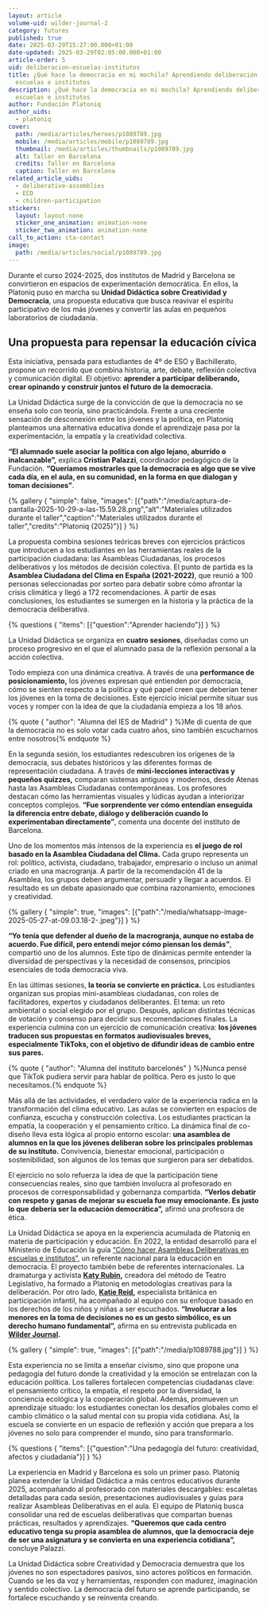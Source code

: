 ```yaml
---
layout: article
volume-uid: wilder-journal-2
category: futures
published: true
date: 2025-03-29T15:27:00.000+01:00
date-updated: 2025-03-29T02:05:00.000+01:00
article-order: 5
uid: deliberacion-escuelas-institutos
title: ¿Qué hace la democracia en mi mochila? Aprendiendo deliberación en
  escuelas e institutos
description: ¿Qué hace la democracia en mi mochila? Aprendiendo deliberación en
  escuelas e institutos
author: Fundación Platoniq
author_uids:
  - platoniq
cover:
  path: /media/articles/heroes/p1089789.jpg
  mobile: /media/articles/mobile/p1089789.jpg
  thumbnail: /media/articles/thumbnails/p1089789.jpg
  alt: Taller en Barcelona
  credits: Taller en Barcelona
  caption: Taller en Barcelona
related_article_uids:
  - deliberative-assemblies
  - ECD
  - children-participation
stickers:
  layout: layout-none
  sticker_one_animation: animation-none
  sticker_two_animation: animation-none
call_to_action: cta-contact
image:
  path: /media/articles/social/p1089789.jpg
---
```

Durante el curso 2024-2025, dos institutos de Madrid y Barcelona se convirtieron en espacios de experimentación democrática. En ellos, la Platoniq puso en marcha su **Unidad Didáctica sobre Creatividad y Democracia**, una propuesta educativa que busca reavivar el espíritu participativo de los más jóvenes y convertir las aulas en pequeños laboratorios de ciudadanía.

## **Una propuesta para repensar la educación cívica**

Esta iniciativa, pensada para estudiantes de 4º de ESO y Bachillerato, propone un recorrido que combina historia, arte, debate, reflexión colectiva y comunicación digital. El objetivo: **aprender a participar deliberando, crear opinando y construir juntos el futuro de la democracia.**

La Unidad Didáctica surge de la convicción de que la democracia no se enseña solo con teoría, sino practicándola. Frente a una creciente sensación de desconexión entre los jóvenes y la política, en Platoniq planteamos una alternativa educativa donde el aprendizaje pasa por la experimentación, la empatía y la creatividad colectiva.

**“El alumnado suele asociar la política con algo lejano, aburrido o inalcanzable”,** explica **Cristian Palazzi**, coordinador pedagógico de la Fundación. **“Queríamos mostrarles que la democracia es algo que se vive cada día, en el aula, en su comunidad, en la forma en que dialogan y toman decisiones”**.

{% gallery { "simple": false, "images": [{"path":"/media/captura-de-pantalla-2025-10-29-a-las-15.59.28.png","alt":"Materiales utilizados durante el taller","caption":"Materiales utilizados durante el taller","credits":"Platoniq (2025)"}] } %}

La propuesta combina sesiones teóricas breves con ejercicios prácticos que introducen a los estudiantes en las herramientas reales de la participación ciudadana: las Asambleas Ciudadanas, los procesos deliberativos y los métodos de decisión colectiva. El punto de partida es la **Asamblea Ciudadana del Clima en España (2021-2022)**, que reunió a 100 personas seleccionadas por sorteo para debatir sobre cómo afrontar la crisis climática y llegó a 172 recomendaciones. A partir de esas conclusiones, los estudiantes se sumergen en la historia y la práctica de la democracia deliberativa.

{% questions { "items": [{"question":"Aprender haciendo"}] } %}

La Unidad Didáctica se organiza en **cuatro sesiones**, diseñadas como un proceso progresivo en el que el alumnado pasa de la reflexión personal a la acción colectiva. 

Todo empieza con una dinámica creativa. A través de una **performance de posicionamiento,** los jóvenes expresan qué entienden por democracia, cómo se sienten respecto a la política y qué papel creen que deberían tener los jóvenes en la toma de decisiones. Este ejercicio inicial permite situar sus voces y romper con la idea de que la ciudadanía empieza a los 18 años.

{% quote { "author": "Alumna del IES de Madrid" } %}Me di cuenta de que la democracia no es solo votar cada cuatro años, sino también escucharnos entre nosotros{% endquote %}

En la segunda sesión, los estudiantes redescubren los orígenes de la democracia, sus debates históricos y las diferentes formas de representación ciudadana. A través de **mini-lecciones interactivas y pequeños quizzes,** comparan sistemas antiguos y modernos, desde Atenas hasta las Asambleas Ciudadanas contemporáneas. Los profesores destacan cómo las herramientas visuales y lúdicas ayudan a interiorizar conceptos complejos. **“Fue sorprendente ver cómo entendían enseguida la diferencia entre debate, diálogo y deliberación cuando lo experimentaban directamente”**, comenta una docente del instituto de Barcelona.

Uno de los momentos más intensos de la experiencia es **el juego de rol basado en la Asamblea Ciudadana del Clima.** Cada grupo representa un rol: político, activista, ciudadano, trabajador, empresario o incluso un animal criado en una macrogranja. A partir de la recomendación 41 de la Asamblea, los grupos deben argumentar, persuadir y llegar a acuerdos. El resultado es un debate apasionado que combina razonamiento, emociones y creatividad.

{% gallery { "simple": true, "images": [{"path":"/media/whatsapp-image-2025-05-27-at-09.03.18-2-.jpeg"}] } %}

**“Yo tenía que defender al dueño de la macrogranja, aunque no estaba de acuerdo. Fue difícil, pero entendí mejor cómo piensan los demás”**, compartió uno de los alumnos. Este tipo de dinámicas permite entender la diversidad de perspectivas y la necesidad de consensos, principios esenciales de toda democracia viva.

En las últimas sesiones, **la teoría se convierte en práctica.** Los estudiantes organizan sus propias mini-asambleas ciudadanas, con roles de facilitadores, expertos y ciudadanos deliberantes. El tema: un reto ambiental o social elegido por el grupo. Después, aplican distintas técnicas de votación y consenso para decidir sus recomendaciones finales. La experiencia culmina con un ejercicio de comunicación creativa: **los jóvenes traducen sus propuestas en formatos audiovisuales breves, especialmente TikToks, con el objetivo de difundir ideas de cambio entre sus pares.**

{% quote { "author": "Alumna del instituto barcelonés" } %}Nunca pensé que TikTok pudiera servir para hablar de política. Pero es justo lo que necesitamos.{% endquote %}

Más allá de las actividades, el verdadero valor de la experiencia radica en la transformación del clima educativo. Las aulas se convierten en espacios de confianza, escucha y construcción colectiva. Los estudiantes practican la empatía, la cooperación y el pensamiento crítico. La dinámica final de co-diseño lleva esta lógica al propio entorno escolar: **una asamblea de alumnos en la que los jóvenes deliberan sobre los principales problemas de su instituto.** Convivencia, bienestar emocional, participación o sostenibilidad, son algunos de los temas que surgieron para ser debatidos.

El ejercicio no solo refuerza la idea de que la participación tiene consecuencias reales, sino que también involucra al profesorado en procesos de corresponsabilidad y gobernanza compartida. **“Verlos debatir con respeto y ganas de mejorar su escuela fue muy emocionante. Es justo lo que debería ser la educación democrática”,** afirmó una profesora de ética.

La Unidad Didáctica se apoya en la experiencia acumulada de Platoniq en materia de participación y educación. En 2022, la entidad desarrolló para el Ministerio de Educación la guía [“Cómo hacer Asambleas Deliberativas en escuelas e institutos”,](https://journal.platoniq.net/es/wilder-journal-2/learnings/deliberative-assemblies/) un referente nacional para la educación en democracia. El proyecto también bebe de referentes internacionales. La dramaturga y activista **[Katy Rubin](https://journal.platoniq.net/es/wilder-journal-2/interviews/katy-rubin/),** creadora del método de Teatro Legislativo, ha formado a Platoniq en metodologías creativas para la deliberación. Por otro lado, **[Katie Reid](https://journal.platoniq.net/es/wilder-journal-2/interviews/children-participation/),** especialista británica en participación infantil, ha acompañado al equipo con su enfoque basado en los derechos de los niños y niñas a ser escuchados. **“Involucrar a los menores en la toma de decisiones no es un gesto simbólico, es un derecho humano fundamental”,** afirma en su entrevista publicada en **[Wilder Journal](https://journal.platoniq.net/es/wilder-journal-2/).**

{% gallery { "simple": true, "images": [{"path":"/media/p1089788.jpg"}] } %}

Esta experiencia no se limita a enseñar civismo, sino que propone una pedagogía del futuro donde la creatividad y la emoción se entrelazan con la educación política. Los talleres fortalecen competencias ciudadanas clave: el pensamiento crítico, la empatía, el respeto por la diversidad, la conciencia ecológica y la cooperación global. Además, promueven un aprendizaje situado: los estudiantes conectan los desafíos globales como el cambio climático o la salud mental con su propia vida cotidiana. Así, la escuela se convierte en un espacio de reflexión y acción que prepara a los jóvenes no solo para comprender el mundo, sino para transformarlo.

{% questions { "items": [{"question":"Una pedagogía del futuro: creatividad, afectos y ciudadanía"}] } %}

La experiencia en Madrid y Barcelona es solo un primer paso. Platoniq planea extender la Unidad Didáctica a más centros educativos durante 2025, acompañando al profesorado con materiales descargables: escaletas detalladas para cada sesión, presentaciones audiovisuales y guías para realizar Asambleas Deliberativas en el aula. El equipo de Platoniq busca consolidar una red de escuelas deliberativas que compartan buenas prácticas, resultados y aprendizajes. **“Queremos que cada centro educativo tenga su propia asamblea de alumnos, que la democracia deje de ser una asignatura y se convierta en una experiencia cotidiana”,** concluye Palazzi.

La Unidad Didáctica sobre Creatividad y Democracia demuestra que los jóvenes no son espectadores pasivos, sino actores políticos en formación. Cuando se les da voz y herramientas, responden con madurez, imaginación y sentido colectivo. La democracia del futuro se aprende participando, se fortalece escuchando y se reinventa creando.
